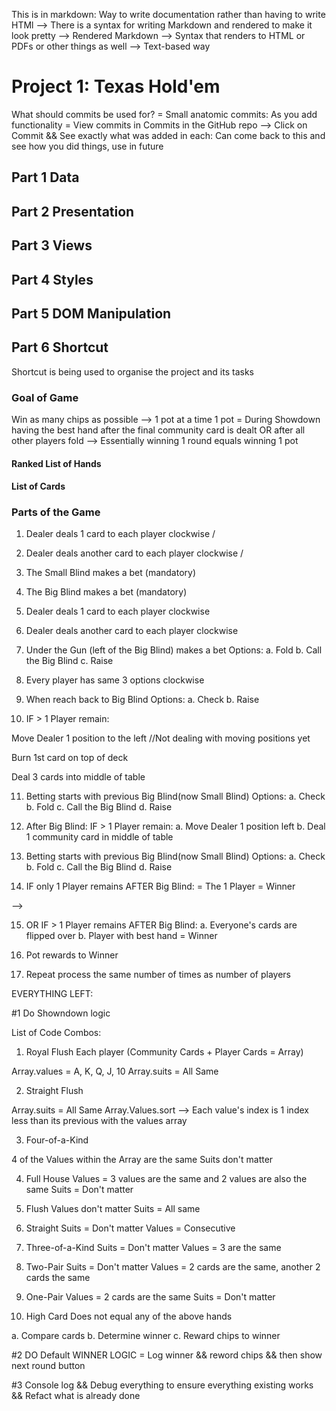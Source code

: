 This is in markdown: Way to write documentation rather than having to write HTMl 
--> There is a syntax for writing Markdown and rendered to make it look pretty
--> Rendered Markdown 
--> Syntax that renders to HTML or PDFs or other things as well --> Text-based way 
# Project 1: Texas Hold'em
What should commits be used for?
= Small anatomic commits: As you add functionality
= View commits in Commits in the GitHub repo 
--> Click on Commit && See exactly what was added in each: 
Can come back to this and see how you did things, use in future

## Part 1 Data
## Part 2 Presentation 
## Part 3 Views 
## Part 4 Styles
## Part 5 DOM Manipulation
## Part 6 Shortcut
Shortcut is being used to organise the project and its tasks

### Goal of Game 
Win as many chips as possible
--> 1 pot at a time
1 pot = During Showdown having the best hand after the final community card is dealt OR after all other players fold 
--> Essentially winning 1 round equals winning 1 pot 
#### Ranked List of Hands

#### List of Cards

### Parts of the Game 
1. Dealer deals 1 card to each player clockwise /
2. Dealer deals another card to each player clockwise /
3. The Small Blind makes a bet (mandatory)
4. The Big Blind makes a bet (mandatory)
5. Dealer deals 1 card to each player clockwise
6. Dealer deals another card to each player clockwise



7. Under the Gun (left of the Big Blind) makes a bet
Options:
a. Fold
b. Call the Big Blind 
c. Raise



8. Every player has same 3 options clockwise
9. When reach back to Big Blind
Options:
a. Check 
b. Raise 





10. IF > 1 Player remain:

Move Dealer 1 position to the left //Not dealing with moving positions yet 

Burn 1st card on top of deck 

Deal 3 cards into middle of table 


11. Betting starts with previous Big Blind(now Small Blind)
Options:
a. Check
b. Fold 
c. Call the Big Blind 
d. Raise 







12. After Big Blind: IF > 1 Player remain:
a. Move Dealer 1 position left 
b. Deal 1 community card in middle of table






13. Betting starts with previous Big Blind(now Small Blind)
Options:
a. Check
b. Fold
c. Call the Big Blind
d. Raise


14. IF only 1 Player remains AFTER Big Blind:
= The 1 Player = Winner

--> 



15. OR IF > 1 Player remains AFTER Big Blind:
a. Everyone's cards are flipped over
b. Player with best hand = Winner


16. Pot rewards to Winner
17. Repeat process the same number of times as number of players

EVERYTHING LEFT: 

#1 Do Showndown logic

List of Code Combos:

1. Royal Flush 
Each player (Community Cards + Player Cards = Array)

Array.values = A, K, Q, J, 10
Array.suits = All Same

2. Straight Flush

Array.suits = All Same 
Array.Values.sort
--> Each value's index is 1 index less than its previous with the values array 

3. Four-of-a-Kind

4 of the Values within the Array are the same 
Suits don't matter

4. Full House
Values = 3 values are the same and 2 values are also the same
Suits = Don't matter

5. Flush 
Values don't matter 
Suits = All same 

6. Straight 
Suits = Don't matter
Values = Consecutive 

7. Three-of-a-Kind 
Suits = Don't matter
Values = 3 are the same

8. Two-Pair
Suits = Don't matter
Values = 2 cards are the same, another 2 cards the same

9. One-Pair
Values = 2 cards are the same 
Suits = Don't matter

10. High Card
Does not equal any of the above hands

a. Compare cards 
b. Determine winner 
c. Reward chips to winner











#2 DO Default WINNER LOGIC = Log winner && reword chips && then show next round button 

#3 Console log && Debug everything to ensure everything existing works && Refact what is already done 